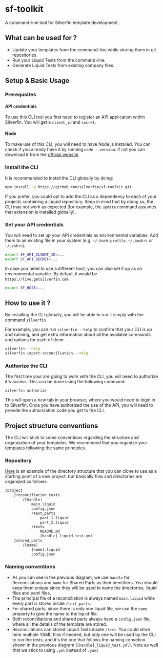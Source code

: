 # sf-toolkit

A command-line tool for Silverfin template development.

## What can be used for ?

- Update your templates from the command-line while storing them in git repositories.
- Run your Liquid Tests from the command-line.
- Generate Liquid Tests from existing company files.

## Setup & Basic Usage

### Prerequsites

#### API credentials

To use this CLI tool you first need to register an API application within Silverfin. You will get a `client_id` and `secret`.

#### Node

To make use of this CLI, you will need to have Node.js installed.
You can check if you already have it by running `node --version`.
If not you can download it from the [official website](https://nodejs.org/).

### Install the CLI

It is recommended to install the CLI globally by doing:

```bash
npm install -g https://github.com/silverfin/sf-toolkit.git
```

If you prefer, you could opt to add the CLI as a dependency to each of your projects containing a Liquid repository. Keep in mind that by doing so, the CLI may not work as expected (for example, the `update` command assumes that extension is installed globally).

### Set your API credentials

You will need to set up your API credentials as environmental variables. Add them to an existing file in your system (e.g. `~/.bash-profile`, `~/.bashrc` or `~/.zshrc`).

```bash
export SF_API_CLIENT_ID=...
export SF_API_SECRET=...
```

In case you need to use a different host, you can also set it up as an environmental variable. By default it would be `https://live.getsilverfin.com`.

```bash
export SF_HOST=...
```

## How to use it ?

By installing the CLI globally, you will be able to run it simply with the command `silverfin`

For example, you can run `silverfin --help` to confirm that your CLI is up and running, and get extra information about all the available commands and options for each of them.

```bash
silverfin --help
silverfin import-reconciliation --help
```

### Authorize the CLI

The first time your are going to work with the CLI, you will need to authorize it's access. This can be done using the following command:

```bash
silverfin authorize
```

This will open a new tab in your browser, where you would need to login in to Silverfin. Once you have authorized the use of the API, you will need to provide the authorization code you get to the CLI.

## Project structure conventions

The CLI will stick to some conventions regarding the structure and organization of your templates. We recommend that you organize your templates following the same principles.

### Repository

[Here](https://github.com/silverfin/example_liquid_repository) is an example of the directory structure that you can clone to use as a starting point of a new project, but basically files and directories are organized as follows:

```bash
/project
    /reconciliation_texts
        /[handle]
            main.liquid
            config.json
            /text_parts
                part_1.liquid
                part_2.liquid
            /tests
                README.md
                [handle]_liquid_test.yml
    /shared_parts
        /[name]
            [name].liquid
            config.json
```

### Naming conventions

- As you can see in the previous diagram, we use `handle` for Reconciliations and `name` for Shared Parts as their identifiers. You should keep them unique since they will be used to name the directories, liquid files and yaml files.
- The principal file of a reconciliation is always named `main.liquid` while every part is stored inside `/text_parts`.
- For shared parts, since there is only one liquid file, we use the `name` property to give the name to the liquid file.
- Both reconciliations and shared parts always have a `config.json` file, where all the details of the template are stored.
- Reconciliations can stored Liquid Tests inside `/test`. You could store here multiple YAML files if needed, but only one will be used by the CLI to run the tests, and it's the one that follows the naming convetion shown in the previous diagram (`[handle]_liquid_test.yml`). Note as well that we stick to using `.yml` instead of `.yaml`
